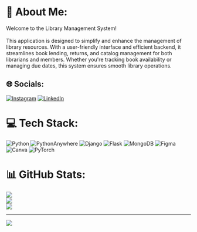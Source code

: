 # 💫 About Me:
Welcome to the Library Management System!<br><br>This application is designed to simplify and enhance the management of library resources. With a user-friendly interface and efficient backend, it streamlines book lending, returns, and catalog management for both librarians and members. Whether you're tracking book availability or managing due dates, this system ensures smooth library operations.


## 🌐 Socials:
[![Instagram](https://img.shields.io/badge/Instagram-%23E4405F.svg?logo=Instagram&logoColor=white)](https://instagram.com/https://www.instagram.com/.hyper.xz.?igsh=d2R1aWhjMmFrdWM1) [![LinkedIn](https://img.shields.io/badge/LinkedIn-%230077B5.svg?logo=linkedin&logoColor=white)](https://linkedin.com/in/https://www.linkedin.com/in/r-yogeshwar-755713291?utm_source=share&utm_campaign=share_via&utm_content=profile&utm_medium=android_app) 

# 💻 Tech Stack:
![Python](https://img.shields.io/badge/python-3670A0?style=for-the-badge&logo=python&logoColor=ffdd54) ![PythonAnywhere](https://img.shields.io/badge/pythonanywhere-%232F9FD7.svg?style=for-the-badge&logo=pythonanywhere&logoColor=151515) ![Django](https://img.shields.io/badge/django-%23092E20.svg?style=for-the-badge&logo=django&logoColor=white) ![Flask](https://img.shields.io/badge/flask-%23000.svg?style=for-the-badge&logo=flask&logoColor=white) ![MongoDB](https://img.shields.io/badge/MongoDB-%234ea94b.svg?style=for-the-badge&logo=mongodb&logoColor=white) ![Figma](https://img.shields.io/badge/figma-%23F24E1E.svg?style=for-the-badge&logo=figma&logoColor=white) ![Canva](https://img.shields.io/badge/Canva-%2300C4CC.svg?style=for-the-badge&logo=Canva&logoColor=white) ![PyTorch](https://img.shields.io/badge/PyTorch-%23EE4C2C.svg?style=for-the-badge&logo=PyTorch&logoColor=white)
# 📊 GitHub Stats:
![](https://github-readme-stats.vercel.app/api?username=Yogeshwarcse&theme=dark&hide_border=true&include_all_commits=false&count_private=false)<br/>
![](https://github-readme-streak-stats.herokuapp.com/?user=Yogeshwarcse&theme=dark&hide_border=true)<br/>
![](https://github-readme-stats.vercel.app/api/top-langs/?username=Yogeshwarcse&theme=dark&hide_border=true&include_all_commits=false&count_private=false&layout=compact)

---
[![](https://visitcount.itsvg.in/api?id=Yogeshwarcse&icon=0&color=0)](https://visitcount.itsvg.in)

<!-- Proudly created with GPRM ( https://gprm.itsvg.in ) -->
